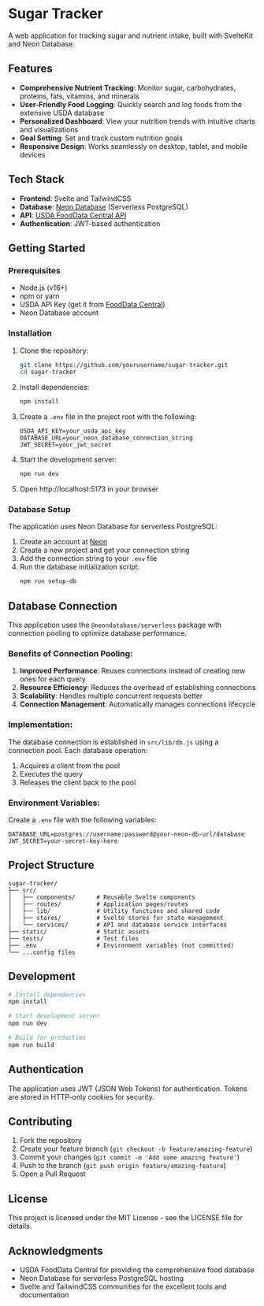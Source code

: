 # Sugar Tracker

A web application for tracking sugar and nutrient intake, built with SvelteKit and Neon Database.

## Features

- **Comprehensive Nutrient Tracking**: Monitor sugar, carbohydrates, proteins, fats, vitamins, and minerals
- **User-Friendly Food Logging**: Quickly search and log foods from the extensive USDA database
- **Personalized Dashboard**: View your nutrition trends with intuitive charts and visualizations
- **Goal Setting**: Set and track custom nutrition goals
- **Responsive Design**: Works seamlessly on desktop, tablet, and mobile devices

## Tech Stack

- **Frontend**: Svelte and TailwindCSS
- **Database**: [Neon Database](https://neon.tech/) (Serverless PostgreSQL)
- **API**: [USDA FoodData Central API](https://fdc.nal.usda.gov/api-guide.html)
- **Authentication**: JWT-based authentication

## Getting Started

### Prerequisites

- Node.js (v16+)
- npm or yarn
- USDA API Key (get it from [FoodData Central](https://fdc.nal.usda.gov/api-key-signup.html))
- Neon Database account

### Installation

1. Clone the repository:

   ```bash
   git clone https://github.com/yourusername/sugar-tracker.git
   cd sugar-tracker
   ```

2. Install dependencies:

   ```bash
   npm install
   ```

3. Create a `.env` file in the project root with the following:

   ```
   USDA_API_KEY=your_usda_api_key
   DATABASE_URL=your_neon_database_connection_string
   JWT_SECRET=your_jwt_secret
   ```

4. Start the development server:

   ```bash
   npm run dev
   ```

5. Open http://localhost:5173 in your browser

### Database Setup

The application uses Neon Database for serverless PostgreSQL:

1. Create an account at [Neon](https://neon.tech/)
2. Create a new project and get your connection string
3. Add the connection string to your `.env` file
4. Run the database initialization script:
   ```bash
   npm run setup-db
   ```

## Database Connection

This application uses the `@neondatabase/serverless` package with connection pooling to optimize database performance.

### Benefits of Connection Pooling:

1. **Improved Performance**: Reuses connections instead of creating new ones for each query
2. **Resource Efficiency**: Reduces the overhead of establishing connections
3. **Scalability**: Handles multiple concurrent requests better
4. **Connection Management**: Automatically manages connections lifecycle

### Implementation:

The database connection is established in `src/lib/db.js` using a connection pool. Each database operation:

1. Acquires a client from the pool
2. Executes the query
3. Releases the client back to the pool

### Environment Variables:

Create a `.env` file with the following variables:

```
DATABASE_URL=postgres://username:password@your-neon-db-url/database
JWT_SECRET=your-secret-key-here
```

## Project Structure

```
sugar-tracker/
├── src/
│   ├── components/      # Reusable Svelte components
│   ├── routes/          # Application pages/routes
│   ├── lib/             # Utility functions and shared code
│   ├── stores/          # Svelte stores for state management
│   └── services/        # API and database service interfaces
├── static/              # Static assets
├── tests/               # Test files
├── .env                 # Environment variables (not committed)
└── ...config files
```

## Development

```bash
# Install dependencies
npm install

# Start development server
npm run dev

# Build for production
npm run build
```

## Authentication

The application uses JWT (JSON Web Tokens) for authentication. Tokens are stored in HTTP-only cookies for security.

## Contributing

1. Fork the repository
2. Create your feature branch (`git checkout -b feature/amazing-feature`)
3. Commit your changes (`git commit -m 'Add some amazing feature'`)
4. Push to the branch (`git push origin feature/amazing-feature`)
5. Open a Pull Request

## License

This project is licensed under the MIT License - see the LICENSE file for details.

## Acknowledgments

- USDA FoodData Central for providing the comprehensive food database
- Neon Database for serverless PostgreSQL hosting
- Svelte and TailwindCSS communities for the excellent tools and documentation
